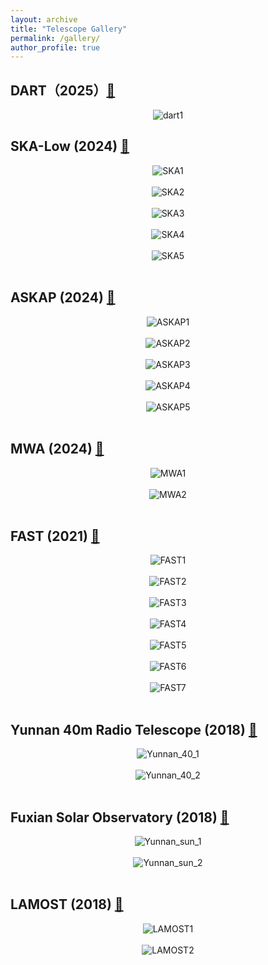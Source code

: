 ```yaml
---
layout: archive
title: "Telescope Gallery"
permalink: /gallery/
author_profile: true
---
```


## DART（2025）[📍](https://maps.app.goo.gl/HVnVMuAPigfJ2j2D6)

<div style="text-align: center;">
    <img src="https://xianghancui.github.io/images/photos/dart1.jpg" alt="dart1" style="zoom: 100%;" />
</div>



## SKA-Low (2024) [📍](https://www.google.com/maps/place/26°51'18.0%22S+116°43'48.0%22E/@-26.8549797,116.7299991,918m/data=!3m1!1e3!4m4!3m3!8m2!3d-26.855!4d116.73?entry=ttu&g_ep=EgoyMDI0MTAwOS4wIKXMDSoASAFQAw%3D%3D)

<div style="text-align: center;">
    <img src="https://xianghancui.github.io/images/photos/SKA1.jpeg" alt="SKA1" style="zoom: 100%;" />
</div>
<br>

<div style="text-align: center;">
    <img src="https://xianghancui.github.io/images/photos/SKA2.jpeg" alt="SKA2" style="zoom: 100%;" />
</div>

<br>

<div style="text-align: center;">
    <img src="https://xianghancui.github.io/images/photos/SKA3.jpeg" alt="SKA3" style="zoom: 100%;" />
</div>

<br>

<div style="text-align: center;">
    <img src="https://xianghancui.github.io/images/photos/SKA4.jpeg" alt="SKA4" style="zoom: 100%;" />
</div>

<br>

<div style="text-align: center;">
    <img src="https://xianghancui.github.io/images/photos/SKA5.jpeg" alt="SKA5" style="zoom: 100%;" />
</div>
<br>


## ASKAP  (2024) [📍](https://www.google.com/maps/place/Australian+SKA+Pathfinder+Telescope/@-26.6981939,116.627297,1006m/data=!3m1!1e3!4m6!3m5!1s0x2bc2541a91ad5969:0xb88854399e851933!8m2!3d-26.6969812!4d116.6310633!16s%2Fm%2F09k66x7?entry=ttu&g_ep=EgoyMDI0MTAwOS4wIKXMDSoASAFQAw%3D%3D)

<div style="text-align: center;">
    <img src="https://xianghancui.github.io/images/photos/ASKAP1.jpeg" alt="ASKAP1" style="zoom: 100%;" />
</div>

<br>

<div style="text-align: center;">
    <img src="https://xianghancui.github.io/images/photos/ASKAP2.jpeg" alt="ASKAP2" style="zoom: 100%;" />
</div>

<br>

<div style="text-align: center;">
    <img src="https://xianghancui.github.io/images/photos/ASKAP3.jpeg" alt="ASKAP3" style="zoom: 100%;" />
</div>

<br>

<div style="text-align: center;">
    <img src="https://xianghancui.github.io/images/photos/ASKAP4.jpeg" alt="ASKAP4" style="zoom: 100%;" />
</div>
<br>

<div style="text-align: center;">
    <img src="https://xianghancui.github.io/images/photos/ASKAP5.jpeg" alt="ASKAP5" style="zoom: 100%;" />
</div>

<br>

## MWA (2024) [📍](https://www.google.com/maps/place/Australian+SKA+Pathfinder+Telescope/@-26.7098129,116.6783757,3501m/data=!3m1!1e3!4m6!3m5!1s0x2bc2541a91ad5969:0xb88854399e851933!8m2!3d-26.6969812!4d116.6310633!16s%2Fm%2F09k66x7?hl=zh-cn&entry=ttu&g_ep=EgoyMDI0MTAwOS4wIKXMDSoASAFQAw%3D%3D)

<div style="text-align: center;">
    <img src="https://xianghancui.github.io/images/photos/MWA1.jpeg" alt="MWA1" style="zoom: 100%;" />
</div>

<br>

<div style="text-align: center;">
    <img src="https://xianghancui.github.io/images/photos/MWA2.jpeg" alt="MWA2" style="zoom: 100%;" />
</div>
 <br>

## FAST (2021) [📍](https://www.google.com/maps/place/Fast+Telescope/@25.6529288,106.847982,2641m/data=!3m1!1e3!4m6!3m5!1s0x36b893af0427c50d:0xe848f44ca5aebbbf!8m2!3d25.6528739!4d106.8565533!16s%2Fg%2F11h_72kw5g?entry=ttu&g_ep=EgoyMDI0MTAwOS4wIKXMDSoASAFQAw%3D%3D)

<div style="text-align: center;">
    <img src="https://xianghancui.github.io/images/photos/FAST1.jpeg" alt="FAST1" style="zoom: 100%;" />
</div>


<br>

<div style="text-align: center;">
    <img src="https://xianghancui.github.io/images/photos/FAST2.jpeg" alt="FAST2" style="zoom: 100%;" />
</div>


<br>

<div style="text-align: center;">
    <img src="https://xianghancui.github.io/images/photos/FAST3.jpeg" alt="FAST3" style="zoom: 100%;" />
</div>


<br>

<div style="text-align: center;">
    <img src="https://xianghancui.github.io/images/photos/FAST4.jpeg" alt="FAST4" style="zoom: 100%;" />
</div>


<br>

<div style="text-align: center;">
    <img src="https://xianghancui.github.io/images/photos/FAST5.jpeg" alt="FAST5" style="zoom: 100%;" />
</div>


<br>

<div style="text-align: center;">
    <img src="https://xianghancui.github.io/images/photos/FAST6.jpeg" alt="FAST6" style="zoom: 100%;" />
</div>


<br>

<div style="text-align: center;">
    <img src="https://xianghancui.github.io/images/photos/FAST7.jpeg" alt="FAST7" style="zoom: 100%;" />
</div>

<br>

## Yunnan 40m Radio Telescope (2018) [📍](https://www.google.com/maps/place/中国科学院云南天文台/@25.0222348,102.7864346,907m/data=!3m1!1e3!4m10!1m2!2m1!1zWXVubmFuLCDkuK3lm73pmYTov5HnmoRvYnNlcnZhdG9yeQ!3m6!1s0x36d080b0eb5812cf:0xed6ec9ff848549cb!8m2!3d25.022235!4d102.79002!15sCiJZdW5uYW4sIOS4reWbvemZhOi_keeahG9ic2VydmF0b3J5kgELcGxhbmV0YXJpdW3gAQA!16s%2Fm%2F04y7033?hl=zh-cn&entry=ttu&g_ep=EgoyMDI0MTAwOS4wIKXMDSoASAFQAw%3D%3D)

<div style="text-align: center;">
    <img src="https://xianghancui.github.io/images/photos/yunnan401.jpeg" alt="Yunnan_40_1" style="zoom: 100%;" />
</div>

<br>

<div style="text-align: center;">
    <img src="https://xianghancui.github.io/images/photos/yunnan402.jpeg" alt="Yunnan_40_2" style="zoom: 100%;" />
</div>

<br>

## Fuxian Solar Observatory (2018) [📍](https://www.google.com/maps/place/24°34'47.9%22N+102°57'01.9%22E/@24.579958,102.950526,910m/data=!3m2!1e3!4b1!4m4!3m3!8m2!3d24.579958!4d102.950526?entry=ttu&g_ep=EgoyMDI0MTAwOS4wIKXMDSoASAFQAw%3D%3D)

<div style="text-align: center;">
    <img src="https://xianghancui.github.io/images/photos/yunnansun1.jpeg" alt="Yunnan_sun_1" style="zoom: 100%;" />
</div>

<br>

<div style="text-align: center;">
    <img src="https://xianghancui.github.io/images/photos/yunnansun2.jpeg" alt="Yunnan_sun_2" style="zoom: 100%;" />
</div>

<br>

## LAMOST (2018) [📍](https://www.google.com/maps/place/国家天文台兴隆站/@40.3944937,117.5745746,1251m/data=!3m1!1e3!4m10!1m2!2m1!1z5Lit5Zu95rKz5YyX55yB5om_5b635biC5YW06ZqG6ZmE6L-R55qE5aSp5paH5Y-w!3m6!1s0x35f474e30da1f9e3:0x65113ca8a208a179!8m2!3d40.395805!4d117.582509!15sCjDkuK3lm73msrPljJfnnIHmib_lvrfluILlhbTpmobpmYTov5HnmoTlpKnmloflj7DgAQA!16s%2Fg%2F1tfpg_kq?entry=ttu&g_ep=EgoyMDI0MTAwOS4wIKXMDSoASAFQAw%3D%3D)

<div style="text-align: center;">
    <img src="https://xianghancui.github.io/images/photos/LAMOST1.jpeg" alt="LAMOST1" style="zoom: 100%;" />
</div>

<br>

<div style="text-align: center;">
    <img src="https://xianghancui.github.io/images/photos/LAMOST2.jpeg" alt="LAMOST2" style="zoom: 100%;" />
</div>
